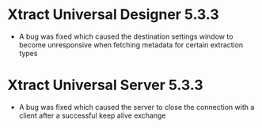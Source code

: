# Xtract Universal Designer 5.3.3
* A bug was fixed which caused the destination settings window to become unresponsive when fetching metadata for certain extraction types
# Xtract Universal Server 5.3.3
* A bug was fixed which caused the server to close the connection with a client after a successful keep alive exchange
